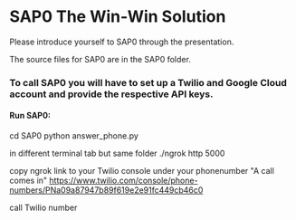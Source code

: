 # SAP0 The Win-Win Solution

Please introduce yourself to SAP0 through the presentation.

The source files for SAP0 are in the SAP0 folder.

### To call SAP0 you will have to set up a Twilio and Google Cloud account and provide the respective API keys.


#### Run SAP0:
cd SAP0
python answer_phone.py

in different terminal tab but same folder
./ngrok http 5000

copy ngrok link to your Twilio console under your phonenumber "A call comes in" https://www.twilio.com/console/phone-numbers/PNa09a87947b89f619e2e91fc449cb46c0

call Twilio number
